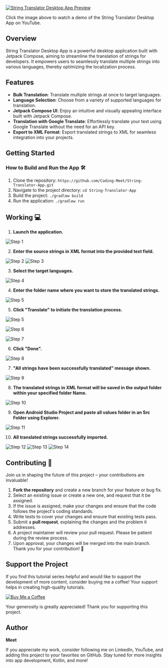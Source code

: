[![String Translator Desktop App Preview](image/StringTranslatorDesktopApp.png)](https://www.youtube.com/watch?v=EDbxJkgJDf8)

Click the image above to watch a demo of the String Translator Desktop App on YouTube.

## Overview

String Translator Desktop App is a powerful desktop application built with Jetpack Compose, aiming to streamline the translation of strings for developers. It empowers users to seamlessly translate multiple strings into various languages, thereby optimizing the localization process.

## Features

- **Bulk Translation**: Translate multiple strings at once to target languages.
- **Language Selection**: Choose from a variety of supported languages for translation.
- **Jetpack Compose UI**: Enjoy an intuitive and visually appealing interface built with Jetpack Compose.
- **Translation with Google Translate**: Effortlessly translate your text using Google Translate without the need for an API key.
- **Export to XML Format**: Export translated strings to XML for seamless integration into your projects.

## Getting Started

### How to Build and Run the App 🛠️

1. Clone the repository: `https://github.com/Coding-Meet/String-Translator-App.git`
2. Navigate to the project directory: `cd String-Translator-App`
3. Build the project: `./gradlew build`
4. Run the application: `./gradlew run`

## Working 💻

1. **Launch the application.**

![Step 1](image/s1.png)

2. **Enter the source strings in XML format into the provided text field.**

![Step 2](image/s0.png)
![Step 3](image/s2.png)

3. **Select the target languages.**

![Step 4](image/s3.png)

4. **Enter the folder name where you want to store the translated strings.**

![Step 5](image/s4.png)

5. **Click "Translate" to initiate the translation process.**

![Step 5](image/s4.png)

![Step 6](image/s5.png)

![Step 7](image/s6.png)

6. **Click "Done".**

![Step 8](image/s7.png)

7. **"All strings have been successfully translated" message shown.**

![Step 9](image/s8.png)

8. **The translated strings in XML format will be saved in the output folder within your specified folder Name.**

![Step 10](image/s9.png)

9. **Open Android Studio Project and paste all values folder in an Src Folder using Explorer.**

![Step 11](image/s10.png)

10. **All translated strings successfully imported.**

![Step 12](image/s11.png)
![Step 13](image/s12.png)
![Step 14](image/s13.png)


## Contributing 🤝

Join us in shaping the future of this project – your contributions are invaluable!

1. **Fork the repository** and create a new branch for your feature or bug fix.
2. Select an existing issue or create a new one, and request that it be assigned.
3. If the issue is assigned, make your changes and ensure that the code follows the project's coding standards.
4. Write tests to cover your changes and ensure that existing tests pass.
5. Submit a **pull request**, explaining the changes and the problem it addresses.
6. A project maintainer will review your pull request. Please be patient during the review process.
7. Upon approval, your changes will be merged into the main branch.
Thank you for your contribution! 🚀


## Support the Project

If you find this tutorial series helpful and would like to support the development of more content, consider buying me a coffee! Your support helps in creating high-quality tutorials.

[![Buy Me a Coffee](https://img.shields.io/badge/Buy%20Me%20a%20Coffee-Donate-orange?style=for-the-badge&logo=buy-me-a-coffee)](https://www.buymeacoffee.com/codingmeet)

Your generosity is greatly appreciated! Thank you for supporting this project.

## Author

**Meet**

If you appreciate my work, consider following me on LinkedIn, YouTube, and adding this project to your favorites on GitHub. Stay tuned for more insights into app development, Kotlin, and more!
